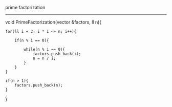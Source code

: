 prime factorization
<hr/>
void PrimeFactorization(vector<ll> &factors, ll n){

    for(ll i = 2; i * i <= n; i++){

        if(n % i == 0){

            while(n % i == 0){
                factors.push_back(i);
                n = n / i;
            }
        }
    }

    if(n > 1){
        factors.push_back(n);
    }
}
